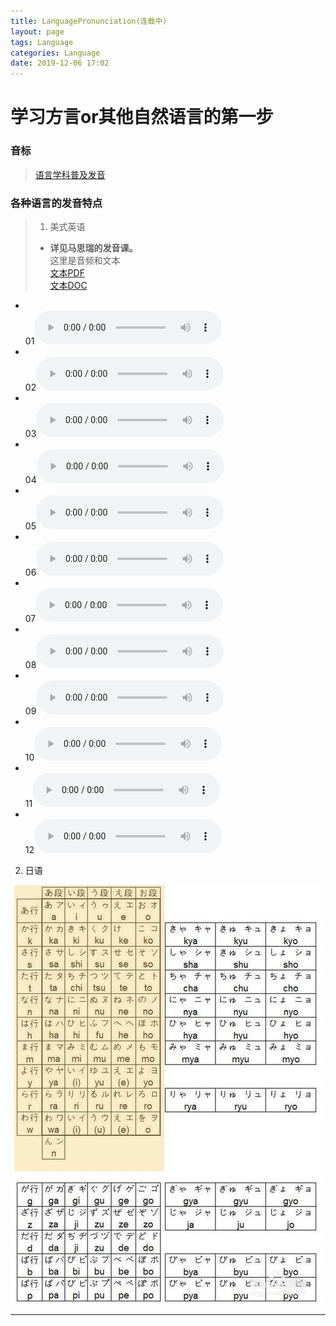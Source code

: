 ```yaml
---
title: LanguagePronunciation(连载中)
layout: page
tags: Language
categories: Language
date: 2019-12-06 17:02
---
```

# 学习方言or其他自然语言的第一步
### 音标
>  [语言学科普及发音](https://www.bilibili.com/medialist/detail/ml775871093?type=1)

### 各种语言的发音特点
>  1. 美式英语
>  - __详见马思瑞的发音课。__ <br/>这里是音频和文本<br/>[文本PDF](/public/doc/马思瑞的语音语调练习例句.pdf)<br/>[文本DOC](/public/doc/马思瑞的语音语调练习例句.doc)
- <br/>01<audio controls height="100" width="100"><source src="/public/voice/1.mp3" type="audio/mpeg"><source src="/public/voice/1.mp3" type="audio/ogg"><embed height="50" width="100" src="/public/voice/1.mp3"></audio>
- <br/>02<audio controls height="100" width="100"><source src="/public/voice/2.mp3" type="audio/mpeg"><source src="/public/voice/2.mp3" type="audio/ogg"><embed height="50" width="100" src="/public/voice/2.mp3"></audio>
- <br/>03<audio controls height="100" width="100"><source src="/public/voice/3.mp3" type="audio/mpeg"><source src="/public/voice/3.mp3" type="audio/ogg"><embed height="50" width="100" src="/public/voice/3.mp3"></audio>
- <br/>04<audio controls height="100" width="100"><source src="/public/voice/4.mp3" type="audio/mpeg"><source src="/public/voice/4.mp3" type="audio/ogg"><embed height="50" width="100" src="/public/voice/4.mp3"></audio>
- <br/>05<audio controls height="100" width="100"><source src="/public/voice/5.mp3" type="audio/mpeg"><source src="/public/voice/5.mp3" type="audio/ogg"><embed height="50" width="100" src="/public/voice/5.mp3"></audio>
- <br/>06<audio controls height="100" width="100"><source src="/public/voice/6.mp3" type="audio/mpeg"><source src="/public/voice/6.mp3" type="audio/ogg"><embed height="50" width="100" src="/public/voice/6.mp3"></audio>
- <br/>07<audio controls height="100" width="100"><source src="/public/voice/7.mp3" type="audio/mpeg"><source src="/public/voice/7.mp3" type="audio/ogg"><embed height="50" width="100" src="/public/voice/7.mp3"></audio>
- <br/>08<audio controls height="100" width="100"><source src="/public/voice/8.mp3" type="audio/mpeg"><source src="/public/voice/8.mp3" type="audio/ogg"><embed height="50" width="100" src="/public/voice/8.mp3"></audio>
- <br/>09<audio controls height="100" width="100"><source src="/public/voice/9.mp3" type="audio/mpeg"><source src="/public/voice/9.mp3" type="audio/ogg"><embed height="50" width="100" src="/public/voice/9.mp3"></audio>
- <br/>10<audio controls height="100" width="100"><source src="/public/voice/10.mp3" type="audio/mpeg"><source src="/public/voice/10.mp3" type="audio/ogg"><embed height="50" width="100" src="/public/voice/10.mp3"></audio>
- <br/>11<audio controls height="100" width="100"><source src="/public/voice/11.mp3" type="audio/mpeg"><source src="/public/voice/11.mp3" type="audio/ogg"><embed height="50" width="100" src="/public/voice/11.mp3"></audio>
- <br/>12<audio controls height="100" width="100"><source src="/public/voice/12.mp3" type="audio/mpeg"><source src="/public/voice/12.mp3" type="audio/ogg"><embed height="50" width="100" src="/public/voice/12.mp3"></audio>
2. 日语
<img src="/public/image/005.jpg"/>
<hr/>